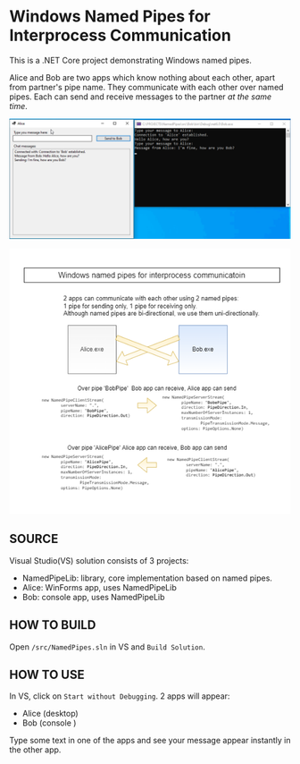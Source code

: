 # Windows Named Pipes for Interprocess Communication

This is a .NET Core project demonstrating Windows named pipes.

Alice and Bob are two apps which know nothing about each other, 
apart from partner's pipe name. They communicate with each other
over named pipes. Each can send and receive messages to the partner
*at the same time*.

![](docs/apps-communicating-over-named-pipes.png)

![](docs/NamedPipes.png)

## SOURCE

Visual Studio(VS) solution consists of 3 projects:
- NamedPipeLib: library, core implementation based on named pipes.
- Alice: WinForms app, uses NamedPipeLib
- Bob: console app,  uses NamedPipeLib



## HOW TO BUILD

Open `/src/NamedPipes.sln` in VS and `Build Solution`.

## HOW TO USE

In VS, click on `Start without Debugging`. 
2 apps will appear: 
- Alice (desktop)
- Bob (console )

Type some text in one of the apps and see your message appear
instantly in the other app.

